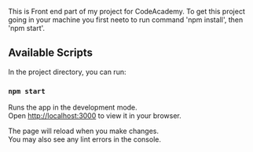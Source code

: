 This is Front end part of my project for CodeAcademy.
To get this project going in your machine you first neeto to run command 'npm install', then 'npm start'.

## Available Scripts

In the project directory, you can run:

### `npm start`

Runs the app in the development mode.\
Open [http://localhost:3000](http://localhost:3000) to view it in your browser.

The page will reload when you make changes.\
You may also see any lint errors in the console.